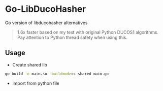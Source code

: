 # Go-LibDucoHasher

Go version of libducohasher alternatives

> 1.6x faster based on my test with original Python DUCOS1 algorithms.
> Pay attention to Python thread safety when using this.

## Usage

- Create shared lib

```bash
go build -o main.so -buildmode=c-shared main.go
```

- Import from python file
